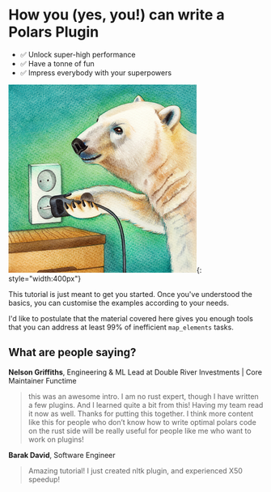 # How you (yes, you!) can write a Polars Plugin

- ✅ Unlock super-high performance
- ✅ Have a tonne of fun
- ✅ Impress everybody with your superpowers

![](assets/image.png){: style="width:400px"}

This tutorial is just meant to get you started. Once you've understood the
basics, you can customise the examples according to your needs.

I'd like to postulate that the material covered here gives you enough tools
that you can address at least 99% of inefficient `map_elements` tasks.

## What are people saying?

**Nelson Griffiths**, Engineering & ML Lead at Double River Investments | Core Maintainer Functime

> this was an awesome intro. I am no rust expert, though I have written a few plugins. And I learned quite a bit from this! Having my team read it now as well. Thanks for putting this together. I think more content like this for people who don’t know how to write optimal polars code on the rust side will be really useful for people like me who want to work on plugins!

**Barak David**, Software Engineer

> Amazing tutorial! I just created nltk plugin, and experienced X50 speedup!

